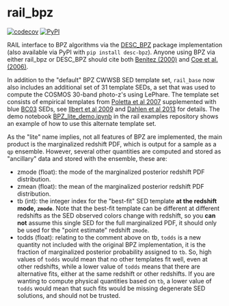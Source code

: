 # rail_bpz

[![codecov](https://codecov.io/gh/LSSTDESC/rail_bpz/branch/main/graph/badge.svg)](https://codecov.io/gh/LSSTDESC/rail_bpz)
[![PyPI](https://img.shields.io/pypi/v/bpz?color=blue&logo=pypi&logoColor=white)](https://pypi.org/project/pz-rail-bpz/)


RAIL interface to BPZ algorithms via the [DESC_BPZ](https://github.com/LSSTDESC/DESC_BPZ) package implementation (also available via PyPI with `pip install desc-bpz`).  Anyone using BPZ via either rail_bpz or DESC_BPZ should cite both [Benitez (2000)](https://ui.adsabs.harvard.edu/abs/2000ApJ...536..571B/abstract) and [Coe et al. (2006)](https://ui.adsabs.harvard.edu/abs/2006AJ....132..926C/abstract).

In addition to the "default" BPZ CWWSB SED template set, `rail_base` now also includes an additional set of 31 template SEDs, a set that was used to compute the COSMOS 30-band photo-z's using LePhare.  The template set consists of empirical templates from [Poletta et al 2007](https://arxiv.org/pdf/astro-ph/0703255) supplemented with blue [BC03](https://ui.adsabs.harvard.edu/abs/2003MNRAS.344.1000B/abstract) SEDs, see [Ilbert et al 2009](https://ui.adsabs.harvard.edu/abs/2009ApJ...690.1236I/abstract) and [Dahlen et al 2013](https://ui.adsabs.harvard.edu/abs/2013ApJ...775...93D/abstract) for details.  The demo notebook [BPZ_lite_demo.ipynb](https://github.com/LSSTDESC/rail/blob/main/examples/estimation_examples/BPZ_lite_demo.ipynb) in the rail examples repository shows an example of how to use this alternate template set.

As the "lite" name implies, not all features of BPZ are implemented, the main product is the marginalized redshift PDF, which is output for a sample as a `qp` ensemble.  However, several other quantities are computed and stored as "ancillary" data and stored with the ensemble, these are:
- zmode (float): the mode of the marginalized posterior redshift PDF distribution.
- zmean (float): the mean of the marginalized posterior redshift PDF distribution.
- tb (int): the integer index for the "best-fit" SED template **at the redshift mode, `zmode`**.  Note that the best-fit template can be different at different redshifts as the SED observed colors change with redshift, so you **can not** assume this single SED for the full marginalized PDF, it should only be used for the "point estimate" redshift `zmode`.
- todds (float): relating to the comment above on tb, `todds` is a new quantity not included with the original BPZ implementation, it is the fraction of marginalized posterior probability assigned to `tb`.  So, high values of `todds` would mean that no other templates fit well, even at other redshifts, while a lower value of `todds` means that there are alternative fits, either at the same redshift or other redshifts.  If you are wanting to compute physical quantities based on `tb`, a lower value of `todds` would mean that such fits would be missing degenerate SED solutions, and should not be trusted. 



